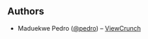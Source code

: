 ## Authors

- Maduekwe Pedro ([@pedro](https://twitter.com/ped70)) – [ViewCrunch](https://ViewCrunch.com)
<!-- Please see our [contributing.md](/contributing.md). -->
